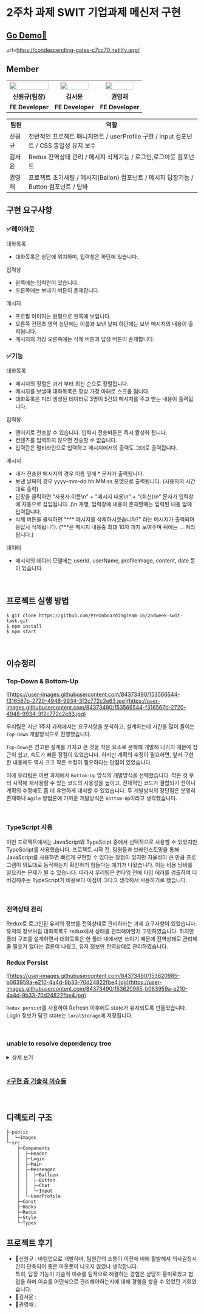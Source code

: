 # 2주차 과제 SWIT 기업과제 메신저 구현

## [Go Demo🚀](https://condescending-gates-c7cc70.netlify.app/)

url=https://condescending-gates-c7cc70.netlify.app/

## Member

<table align="center">
<tr>
<td align="center"><a href="https://github.com/WongueShin"><img src="https://media.vlpt.us/images/yeonbee/post/a3b02f02-0826-4cc9-b63e-9ddce5fbd857/wongyu.jpg" width="100%" /></a></td>
<td align="center"><a href="https://github.com/yunred"><img src="https://avatars.githubusercontent.com/u/84527643?v=4" width="85%" /></a></td>
<td align="center"><a href="https://github.com/zerochae"><img src="https://avatars.githubusercontent.com/u/84373490?v=4" width="85%" /></a></td>
</a></td>
</tr>
<tr>
<td align="center"><b>신원규(팀장)</b></td>
<td align="center"><b>김서윤</b></td>
<td align="center"><b>권영채</b></td>
</tr>
<tr>
<td align="center"><b>FE Developer</b></td>
<td align="center"><b>FE Developer</b></td>
<td align="center"><b>FE Developer</b></td>
</tr>
</table>

</table>

<table align="center">
<tr>
<td align="center"><b>팀원<b></td>
<td align="center"><b>역할</b></td>
</tr>
<tr>
<td>신원규</td>
<td>전반적인 프로젝트 매니지먼트 / userProfile 구현 / Input 컴포넌트 / CSS 통일성 유지 보수</td>
</tr>
<tr>
<td>김서윤</td>
<td>Redux 전역상태 관리 / 메시지 삭제기능 / 로그인,로그아웃 컴포넌트 </td>
</tr>
<tr>
<td>권영채</td>
<td>프로젝트 초기세팅 / 메시지(Ballon) 컴포넌트 / 메시지 답장기능 / Button 컴포넌트 / 탑바 </td>
</tr>

</table>

## 구현 요구사항

### ✅레이아웃

대화목록
- 대화목록은 상단에 위치하며, 입력창은 하단에 있습니다.

입력창

- 왼쪽에는 입력란이 있습니다.
- 오른쪽에는 보내기 버튼이 존재합니다.

메시지

- 프로필 이미지는 원형으로 왼쪽에 보입니다.
- 오른쪽 컨텐츠 영역 상단에는 이름과 보낸 날짜 하단에는 보낸 메시지의 내용이 출력됩니다.
- 메시지의 가장 오른쪽에는 삭제 버튼과 답장 버튼이 존재합니다.

### ✅기능

대화목록
- 메시지의 정렬은 과거 부터 최신 순으로 정렬됩니다.
- 메시지를 보낼때 대화목록은 항상 가장 아래로 스크롤 됩니다.
- 대화목록은 미리 생성된 데이터로 3명이 5건의 메시지를 주고 받는 내용이 출력됩니다.

  
입력창
- 엔터키로 전송할 수 있습니다. 입력시 전송버튼은 즉시 활성화 됩니다.
- 컨텐츠를 입력하지 않으면 전송할 수 없습니다.
- 입력란은 멀티라인으로 입력하고 메시지에서의 출력도 그대로 출력됩니다.

메시지

- 내가 전송한 메시지의 경우 이름 옆에 * 문자가 출력됩니다.
- 보낸 날짜의 경우 yyyy-mm-dd hh:MM:ss 포멧으로 출력됩니다. (사용자의 시간대로 출력)
- 답장을 클릭하면 "사용자 이름\n" + "메시지 내용\n" + "(회신)\n" 문자가 입력창에 자동으로 삽입됩니다. (\n 개행, 입력창에 내용이 존재할때는 입력된 내용 앞에 입력됩니다.
- 삭제 버튼을 클릭하면 "*** 메시지를 삭제하시겠습니까?" 라는 메시지가 출력되며 응답시 삭제됩니다. (***은 메시지 내용중 최대 10자 까지 보여주며 뒤에는 ... 처리됩니다.)

데이터
- 메시지의 데이터 모델에는 userId, userName, profileImage, content, date 등이 있습니다.

<br/>

## 프로젝트 실행 방법

```
$ git clone https://github.com/PreOnboardingTeam-16/2ndweek-swit-task.git
$ npm install
$ npm start

```

<br/>

## 이슈정리


### Top-Down & Bottom-Up

![https://user-images.githubusercontent.com/84373490/153566544-f316567b-2720-4948-9934-3f2c772c2e63.jpg](https://user-images.githubusercontent.com/84373490/153566544-f316567b-2720-4948-9934-3f2c772c2e63.jpg)

우리팀은 지난 1주차 과제에서는 요구사항을 분석하고, 설계하는데 시간을 많이 들이는 `Top-Down` 개발방식으로 진행했습니다.

`Top-Down`은 견고한 설계를 가지고 큰 것을 작은 요소로 분해해 개발해 나가기 때문에 접근이 쉽고, 속도가 빠른 장점이 있었습니다. 하지만 계획의 수정이 필요하면, 앞서 구현한 내용에도 역시 크고 작은 수정이 필요하다는 단점이 있었습니다.

이에 우리팀은 이번 과제에서 `Bottom-Up` 방식의 개발방식을 선택했습니다. 작은 것 부터 시작해 재사용할 수 있는 코드의 사용성을 높이고, 전체적인 코드가 결합되기 전이니 계획의 수정에도 좀 더 유연하게 대처할 수 있었습니다. 두 개발방식의 장단점은 분명히 존재하나 `Agile` 방법론에 가까운 개발방식은 `Bottom-Up`이라고 생각했습니다.

<br/>

### TypeScript 사용

이번 프로젝트에서는 JavaScript와 TypeScipt 중에서 선택적으로 사용할 수 있었지만 TypeScript를 사용했습니다. 프로젝트 시작 전, 팀원들과 브래인스토밍을 통해 JavaScript를 사용하면 빠르게 구현할 수 있다는 장점이 있지만 자율성이 큰 만큼 프로그램이 의도대로 동작하는지 확인하기 힘들다는 얘기가 나왔습니다. 이는 비용 낭비를 일으키는 문제가 될 수 있습니다. 따라서 우리팀은 런타임 전에 타입 에러를 검출하여 디버깅해주는 TypeScript가 비용보다 이점이 크다고 생각해서 사용하기로 했습니다.

<br/>

### 전역상태 관리

Redux로 로그인된 유저의 정보를 전역상태로 관리하라는 과제 요구사항이 있었습니다. 유저의 정보처럼 대화목록도 redux에서 상태를 관리해야할지 고민하였습니다. 하지만 폴더 구조를 설계하면서 대화목록은 한 폴더 내에서만 쓰이기 때문에 전역상태로 관리해줄 필요가 없다는 결론이 나왔고, 유저 정보만 전역상태로 관리하였습니다.

### Redux Persist

![https://user-images.githubusercontent.com/84373490/153620985-b063959a-e210-4a4d-9b33-70d24822fbe4.jpg](https://user-images.githubusercontent.com/84373490/153620985-b063959a-e210-4a4d-9b33-70d24822fbe4.jpg)

`Redux persist`를 사용하여 Refresh 이후에도 state가 유지되도록 만들었습니다. Login 정보가 담긴 state는 `localStorage`에 저장됩니다.

<br/>


  
### unable to resolve dependency tree
  
<details>
  <summary>상세 보기</summary>

![https://user-images.githubusercontent.com/84373490/153573779-801d3bb0-4fe0-4e9c-b04b-86b86ed67254.jpg](https://user-images.githubusercontent.com/84373490/153573779-801d3bb0-4fe0-4e9c-b04b-86b86ed67254.jpg)

프로젝트 초기설정을 위해 `craco`를 설치하던 도중 에러를 만났습니다.

에러 메시지를 읽어보니 `craco` 설치를 위해서는 `react-scripts 4.0.0`이 필요한데, 현재 프로젝트는 `react-scripts 5.0.0` 라는 버전 에러 였습니다. 그리고 `--force`나 `--legacy-peer-deps` 키워드를 사용하면 해결할 수 있지만 잠재적으로 깨질 수 있지만 해결할 수 있다고 합니다.

[What does npm install --legacy-peer-deps do exactly?🚀](https://stackoverflow.com/questions/66239691/what-does-npm-install-legacy-peer-deps-do-exactly-when-is-it-recommended-wh)

[When to use --force and --legacy-peer-deps?🚀](https://stackoverflow.com/questions/66020820/npm-when-to-use-force-and-legacy-peer-deps)

위 문서의 요약은 다음과 같습니다.

우리가 라이브러리를 설치하면 `package.json`의 `dependencies` , `devDependencies` 항목에 기록이 됩니다. 그리고 여기에 기록되지 않는 `peerDependencies` 라는 항목이 있습니다. 이 항목은 해당 라이브러리의 실행을 위해서 필요한 `dependencies`의 정보입니다. 이 항목 설치 후 `package-lock.json`에 기록되어 있습니다.

![https://user-images.githubusercontent.com/84373490/153626757-acc2be23-6b51-4bc5-b2fa-ee9b71709303.jpg](https://user-images.githubusercontent.com/84373490/153626757-acc2be23-6b51-4bc5-b2fa-ee9b71709303.jpg)

우리는 `craco`를 설치하려고 했을 때 `carco`의 `peerDependencies` 항목의 `react-scripts 4.0.0`이 필요하다고 했지만 프로젝트에는 `react-scripts 5.0.0`이 있었기 때문에 오류가 발생했던 것이였습니다.

`npm VER.4-6` 까지는 `peerDependencies` 관련 이슈가 발생하면 오류가 아닌 경고만 출력했지만, 작년 21월 2월 `npm VER.7`이 출시되면서(현재는 `VER.8`) 오류가 발생하는것으로 변경되었습니다.

여기서 `--force` 키워드를 사용하면 필요한 `peerDependencies`를 설치 후, 설치를 진행합니다.

![https://user-images.githubusercontent.com/84373490/153630787-d53ebd82-7829-4038-babf-bee1b9c3766e.jpg](https://user-images.githubusercontent.com/84373490/153630787-d53ebd82-7829-4038-babf-bee1b9c3766e.jpg)

위 사진에서는 `react-scripts 4.0.0`을 설치하려했지만 충돌이 발생하여 설치하지 않고, 해당 라이브러리를 설치합니다. 버전다운 시킬 수 없어 패스한걸로 보입니다. 이 외에도 `package-lock.json`에 추가되는 파일이 존재합니다. 여기서 만약 설치에 실패한다면

```
npm ERR! Fix the upstream dependency conflict, or retry
npm ERR! this command with --force, or --legacy-peer-deps
npm ERR! to accept an incorrect (and potentially broken) dependency resolution.

```

라는 오류 메시지를 출력합니다.

- `-legacy-peer-deps` 키워드를 사용하면 `peerDependencies` 설치 없이, 설치를 진행합니다.

![https://user-images.githubusercontent.com/84373490/153620989-6b802011-9255-4e0a-85bb-33b29e6a1d32.jpg](https://user-images.githubusercontent.com/84373490/153620989-6b802011-9255-4e0a-85bb-33b29e6a1d32.jpg)

만약 해당 이슈를 만난다면 `--force` 키워드 사용을 추천합니다. 버전을 고정시키려는 시도가 있기 때문에 `--legacy-peer-deps` 키워드보다 엄격하다고 볼 수 있습니다.

  </details>
<br/>

### [⚡구현 중 기술적 이슈들](https://www.notion.so/147cebca75be4244952fbc6e2c316065)
<br/>

## 디렉토리 구조

```
├─public
│  └─Images
└─src
    ├─Components
    │  ├─Header
    │  ├─Login
    │  ├─Main
    │  ├─Messenger
    │  │  ├─Balloon
    │  │  ├─Button
    │  │  ├─Chat
    │  │  └─Input
    │  └─UserProfile
    ├─Const
    ├─Hooks
    ├─Redux
    ├─Style
    └─Types

```

## 프로젝트 후기

- 🎹신원규 : 바텀업으로 개발하며, 팀원간의 소통이 이전에 비해 활발해져 의사결정시간이 단축되어 좋은 아웃풋이 나오지 않았나 생각합니다.<br/>특히, 답장 기능이 기술적 이슈를 팀적으로 해결하는 경험은 상당히 흥미로웠고 협업을 하며 이슈를 어떤식으로 관리해야하는지에 대해 경험을 쌓을 수 있었던 기회였습니다.
- 🎇김서윤 :
- 🎈권영채 :
